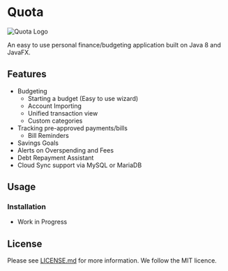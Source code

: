 # Quota

![Quota Logo](https://github.com/tovster/Quota/blob/master/src/images/logos/Quota-Logo_Black.png)

An easy to use personal finance/budgeting application built on Java 8 and JavaFX.

## Features

- Budgeting
  - Starting a budget (Easy to use wizard)
  - Account Importing
  - Unified transaction view
  - Custom categories
- Tracking pre-approved payments/bills
  - Bill Reminders
- Savings Goals
- Alerts on Overspending and Fees
- Debt Repayment Assistant
- Cloud Sync support via MySQL or MariaDB

## Usage

### Installation

- Work in Progress

## License

Please see [LICENSE.md](./LICENSE.md) for more information. We follow the MIT licence.

